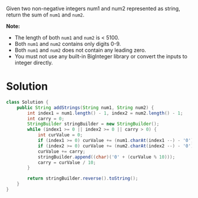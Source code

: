 Given two non-negative integers num1 and num2 represented as string, return the sum of `num1` and `num2`.

__Note:__  

* The length of both `num1` and `num2` is < 5100.  
* Both `num1` and `num2` contains only digits 0-9.  
* Both `num1` and `num2` does not contain any leading zero.  
* You must not use any built-in BigInteger library or convert the inputs to integer directly.  

# Solution

```java
class Solution {
    public String addStrings(String num1, String num2) {
        int index1 = num1.length() - 1, index2 = num2.length() - 1;
        int carry = 0;
        StringBuilder stringBuilder = new StringBuilder();
        while (index1 >= 0 || index2 >= 0 || carry > 0) {
            int curValue = 0;
            if (index1 >= 0) curValue += (num1.charAt(index1 --) - '0');
            if (index2 >= 0) curValue += (num2.charAt(index2 --) - '0');
            curValue += carry;
            stringBuilder.append((char)('0' + (curValue % 10)));
            carry = curValue / 10;
        }

        return stringBuilder.reverse().toString();
    }
}
```
